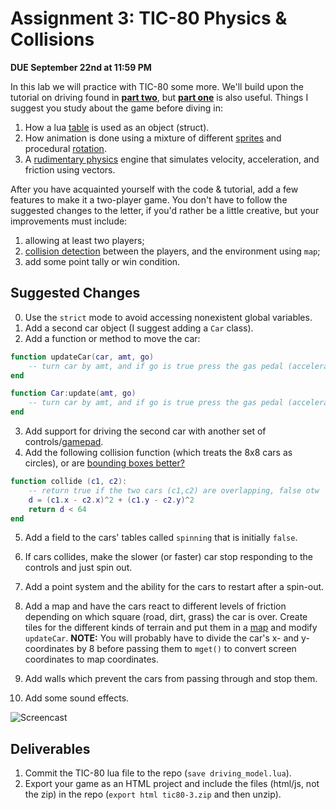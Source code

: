 # Assignment 3: TIC-80 Physics & Collisions

**DUE September 22nd at 11:59 PM**

In this lab we will practice with TIC-80 some more. We'll build upon
the tutorial on driving found in [**part
two**](https://github.com/nesbox/TIC-80/wiki/Driving-Model), but
[**part one**](https://github.com/nesbox/TIC-80/wiki/Fun-With-Vectors)
is also useful. Things I suggest you study about the game before
diving in:

1. How a lua [table](https://www.lua.org/pil/2.5.html) is used as an object (struct).
2. How animation is done using a mixture of different [sprites](https://github.com/nesbox/TIC-80/wiki/sprite-editor) and
   procedural [rotation](https://github.com/nesbox/TIC-80/wiki/spr).
3. A [rudimentary physics](https://natureofcode.com/book/chapter-1-vectors/) engine that simulates velocity, acceleration, and friction using vectors.

After you have acquainted yourself with the code & tutorial, add a few
features to make it a two-player game. You don't have to follow the
suggested changes to the letter, if you'd rather be a little creative,
but your improvements must include:

1. allowing at least two players;
2. [collision detection](https://github.com/nesbox/TIC-80/wiki/Simple-Collision-Detection) between the players, and the environment using `map`;
4. add some point tally or win condition.

## Suggested Changes

0. Use the `strict` mode to avoid accessing nonexistent global variables.
1. Add a second car object (I suggest adding a `Car` class).
2. Add a function or method to move the car:
``` lua
function updateCar(car, amt, go)
    -- turn car by amt, and if go is true press the gas pedal (accelerate)
end

function Car:update(amt, go)
    -- turn car by amt, and if go is true press the gas pedal (accelerate)
end
```
3. Add support for driving the second car with another set of controls/[gamepad](https://github.com/nesbox/TIC-80/wiki/key-map).
4. Add the following collision function (which treats the 8x8 cars as circles), or are [bounding boxes better?](https://love2d.org/wiki/BoundingBox.lua)
``` lua 
function collide (c1, c2):
    -- return true if the two cars (c1,c2) are overlapping, false otw
    d = (c1.x - c2.x)^2 + (c1.y - c2.y)^2
    return d < 64
end
```
5. Add a field to the cars' tables called `spinning` that is initially `false`.
6. If cars collides, make the slower (or faster) car stop responding
   to the controls and just spin out. 
7. Add a point system and the ability for the cars to restart after a spin-out.

8. Add a map and have the cars react to different levels of friction
   depending on which square (road, dirt, grass) the car is
   over. Create tiles for the different kinds of terrain and put them
   in a
   [map](https://github.com/nesbox/TIC-80/wiki/Simple-Collision-Detection)
   and modify `updateCar`. **NOTE:** You will probably have to divide
   the car's x- and y-coordinates by 8 before passing them to `mget()`
   to convert screen coordinates to map coordinates.
   
9. Add walls which prevent the cars from passing through and stop them.
10. Add some sound effects.

![Screencast](https://drablab.org/keithohara/cs-91s-2023s/assignments/tic80.gif)


## Deliverables

1. Commit the TIC-80 lua file to the repo (`save driving_model.lua`).
1. Export your game as an HTML project and include the files (html/js, not the
zip) in the repo (`export html tic80-3.zip` and then unzip).
